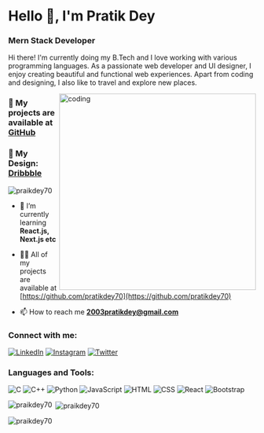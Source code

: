 # Hello 👋, I'm Pratik Dey

### Mern Stack Developer
 
Hi there! I'm currently doing my B.Tech and I love working with various programming languages. As a passionate web developer and UI designer, I enjoy creating beautiful and functional web experiences. Apart from coding and designing, I also like to travel and explore new places.

<img align="right" alt="coding" width="400" src="https://i.pinimg.com/originals/75/e7/ef/75e7ef7aa27009befb076509382b86b8.gif">

### 📂 My projects are available at [GitHub](https://github.com/pratikdey70)
### 📄 My Design: [Dribbble](https://dribbble.com/pratik70)


<p align="left"> <img src="https://komarev.com/ghpvc/?username=praikdey70&label=Profile%20views&color=0e75b6&style=flat" alt="praikdey70" /> </p>

- 🌱 I’m currently learning **React.js, Next.js etc**

- 👨‍💻 All of my projects are available at [https://github.com/pratikdey70](https://github.com/pratikdey70)

- 📫 How to reach me **2003pratikdey@gmail.com**

### Connect with me:
[![LinkedIn](https://img.shields.io/badge/LinkedIn-Profile-blue)](https://www.linkedin.com/in/pratik-dey-ab017322a/)
[![Instagram](https://img.shields.io/badge/Instagram-Profile-purple)](https://www.instagram.com/yourinstagram)
[![Twitter](https://img.shields.io/badge/Twitter-Profile-blue)](https://x.com/DesignPratik70)

### Languages and Tools:
![C](https://img.shields.io/badge/-C-000?&logo=C)
![C++](https://img.shields.io/badge/-C++-000?&logo=C%2B%2B)
![Python](https://img.shields.io/badge/-Python-000?&logo=Python)
![JavaScript](https://img.shields.io/badge/-JavaScript-000?&logo=JavaScript)
![HTML](https://img.shields.io/badge/-HTML-000?&logo=HTML5)
![CSS](https://img.shields.io/badge/-CSS-000?&logo=CSS3)
![React](https://img.shields.io/badge/-React-000?&logo=React)
![Bootstrap](https://img.shields.io/badge/-Bootstrap-000?&logo=Bootstrap)


<p><img align="left" src="https://github-readme-stats.vercel.app/api/top-langs?username=praikdey70&show_icons=true&locale=en&layout=compact" alt="praikdey70" /></p>

<p>&nbsp;<img align="center" src="https://github-readme-stats.vercel.app/api?username=praikdey70&show_icons=true&locale=en" alt="praikdey70" /></p>

<p><img align="center" src="https://github-readme-streak-stats.herokuapp.com/?user=praikdey70&" alt="praikdey70" /></p>

